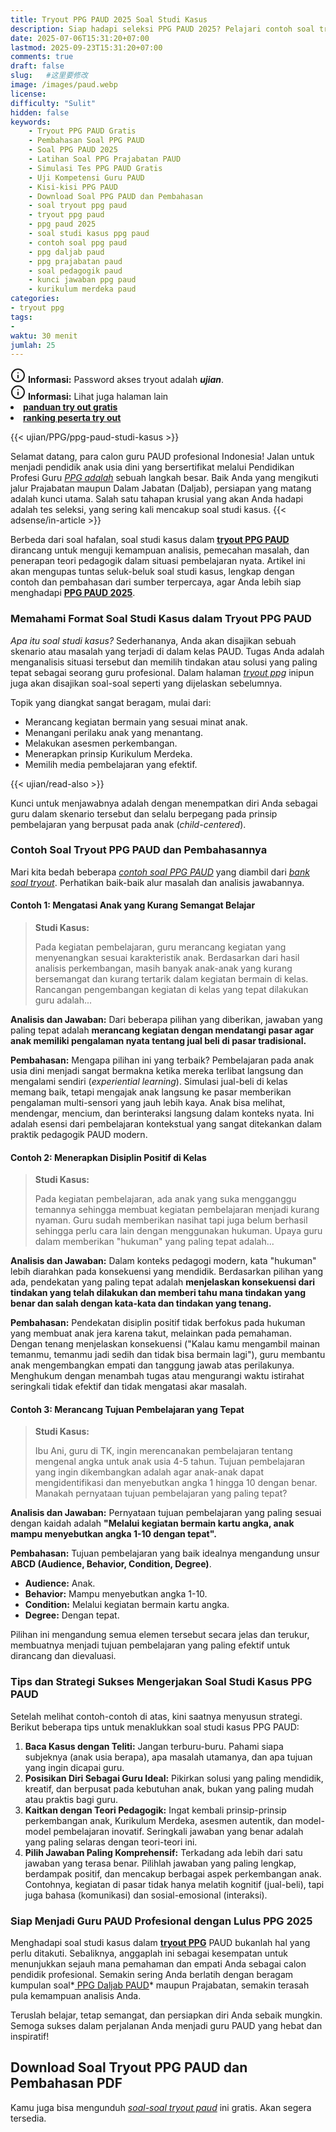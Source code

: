 ```yaml
---
title: Tryout PPG PAUD 2025 Soal Studi Kasus
description: Siap hadapi seleksi PPG PAUD 2025? Pelajari contoh soal tryout PPG PAUD terbaru, fokus pada studi kasus pembelajaran, asesmen, dan pedagogik. Lengkap dengan pembahasan mendalam dan kunci jawaban untuk persiapan PPG Prajabatan dan Daljab.
date: 2025-07-06T15:31:20+07:00
lastmod: 2025-09-23T15:31:20+07:00
comments: true
draft: false 
slug:   #这里要修改
image: /images/paud.webp
license: 
difficulty: "Sulit"
hidden: false
keywords: 
    - Tryout PPG PAUD Gratis
    - Pembahasan Soal PPG PAUD
    - Soal PPG PAUD 2025
    - Latihan Soal PPG Prajabatan PAUD
    - Simulasi Tes PPG PAUD Gratis
    - Uji Kompetensi Guru PAUD
    - Kisi-kisi PPG PAUD
    - Download Soal PPG PAUD dan Pembahasan
    - soal tryout ppg paud
    - tryout ppg paud
    - ppg paud 2025
    - soal studi kasus ppg paud
    - contoh soal ppg paud
    - ppg daljab paud
    - ppg prajabatan paud
    - soal pedagogik paud
    - kunci jawaban ppg paud
    - kurikulum merdeka paud
categories:
- tryout ppg
tags:
- 
waktu: 30 menit
jumlah: 25
---
```


<div class="alert alert-info">
  <svg xmlns="http://www.w3.org/2000/svg" width="24" height="24" viewBox="0 0 24 24" fill="none" stroke="currentColor" stroke-width="2" stroke-linecap="round" stroke-linejoin="round" class="feather feather-info"><circle cx="12" cy="12" r="10"></circle><line x1="12" y1="16" x2="12" y2="12"></line>    <line x1="12" y1="8" x2="12.01" y2="8"></line>  </svg>
  <span><strong>Informasi:</strong> Password akses tryout adalah <b><i>ujian</b></i>.</span>
</div>
<div class="alert alert-info">
  <svg xmlns="http://www.w3.org/2000/svg" width="24" height="24" viewBox="0 0 24 24" fill="none" stroke="currentColor" stroke-width="2" stroke-linecap="round" stroke-linejoin="round" class="feather feather-info"><circle cx="12" cy="12" r="10"></circle><line x1="12" y1="16" x2="12" y2="12"></line>    <line x1="12" y1="8" x2="12.01" y2="8"></line>  </svg>
  <span><strong>Informasi:</strong> Lihat juga halaman lain<b> <li><a href="/ujian/cara-ikut-tryout-online-gratis">panduan try out gratis</a></li></b> <b><li><a href="/ujian/ranking-peserta-tryout">ranking peserta try out</a></li></b></span>
</div>



{{< ujian/PPG/ppg-paud-studi-kasus >}}

Selamat datang, para calon guru PAUD profesional Indonesia! Jalan untuk menjadi pendidik anak usia dini yang bersertifikat melalui Pendidikan Profesi Guru *[PPG adalah](/mengenal-apa-itu-ppg-guru/)* sebuah langkah besar. Baik Anda yang mengikuti jalur Prajabatan maupun Dalam Jabatan (Daljab), persiapan yang matang adalah kunci utama. Salah satu tahapan krusial yang akan Anda hadapi adalah tes seleksi, yang sering kali mencakup soal studi kasus.
{{< adsense/in-article >}}

Berbeda dari soal hafalan, soal studi kasus dalam **[tryout PPG PAUD](/ujian/ppg/tryout-ppg-paud-soal-studi-kasus/)** dirancang untuk menguji kemampuan analisis, pemecahan masalah, dan penerapan teori pedagogik dalam situasi pembelajaran nyata. Artikel ini akan mengupas tuntas seluk-beluk soal studi kasus, lengkap dengan contoh dan pembahasan dari sumber terpercaya, agar Anda lebih siap menghadapi **[PPG PAUD 2025](/ujian/)**.

### Memahami Format Soal Studi Kasus dalam Tryout PPG PAUD

*Apa itu soal studi kasus?* Sederhananya, Anda akan disajikan sebuah skenario atau masalah yang terjadi di dalam kelas PAUD. Tugas Anda adalah menganalisis situasi tersebut dan memilih tindakan atau solusi yang paling tepat sebagai seorang guru profesional. Dalam halaman *[tryout ppg](/categories/tryout-ppg/)* inipun juga akan disajikan soal-soal seperti yang dijelaskan sebelumnya.

Topik yang diangkat sangat beragam, mulai dari:

* Merancang kegiatan bermain yang sesuai minat anak.
* Menangani perilaku anak yang menantang.
* Melakukan asesmen perkembangan.
* Menerapkan prinsip Kurikulum Merdeka.
* Memilih media pembelajaran yang efektif.

{{< ujian/read-also >}}

Kunci untuk menjawabnya adalah dengan menempatkan diri Anda sebagai guru dalam skenario tersebut dan selalu berpegang pada prinsip pembelajaran yang berpusat pada anak (*child-centered*).

### Contoh Soal Tryout PPG PAUD dan Pembahasannya

Mari kita bedah beberapa *[contoh soal PPG PAUD](/ujian/ppg/tryout-ppg-paud/)* yang diambil dari *[bank soal tryout](/ujian/)*. Perhatikan baik-baik alur masalah dan analisis jawabannya.

#### Contoh 1: Mengatasi Anak yang Kurang Semangat Belajar

> **Studi Kasus:**
>
> Pada kegiatan pembelajaran, guru merancang kegiatan yang menyenangkan sesuai karakteristik anak. Berdasarkan dari hasil analisis perkembangan, masih banyak anak-anak yang kurang bersemangat dan kurang tertarik dalam kegiatan bermain di kelas. Rancangan pengembangan kegiatan di kelas yang tepat dilakukan guru adalah...

**Analisis dan Jawaban:**
Dari beberapa pilihan yang diberikan, jawaban yang paling tepat adalah **merancang kegiatan dengan mendatangi pasar agar anak memiliki pengalaman nyata tentang jual beli di pasar tradisional.**

**Pembahasan:**
Mengapa pilihan ini yang terbaik? Pembelajaran pada anak usia dini menjadi sangat bermakna ketika mereka terlibat langsung dan mengalami sendiri (*experiential learning*). Simulasi jual-beli di kelas memang baik, tetapi mengajak anak langsung ke pasar memberikan pengalaman multi-sensori yang jauh lebih kaya. Anak bisa melihat, mendengar, mencium, dan berinteraksi langsung dalam konteks nyata. Ini adalah esensi dari pembelajaran kontekstual yang sangat ditekankan dalam praktik pedagogik PAUD modern.

#### Contoh 2: Menerapkan Disiplin Positif di Kelas

> **Studi Kasus:**
>
> Pada kegiatan pembelajaran, ada anak yang suka mengganggu temannya sehingga membuat kegiatan pembelajaran menjadi kurang nyaman. Guru sudah memberikan nasihat tapi juga belum berhasil sehingga perlu cara lain dengan menggunakan hukuman. Upaya guru dalam memberikan "hukuman" yang paling tepat adalah...

**Analisis dan Jawaban:**
Dalam konteks pedagogi modern, kata "hukuman" lebih diarahkan pada konsekuensi yang mendidik. Berdasarkan pilihan yang ada, pendekatan yang paling tepat adalah **menjelaskan konsekuensi dari tindakan yang telah dilakukan dan memberi tahu mana tindakan yang benar dan salah dengan kata-kata dan tindakan yang tenang.**

**Pembahasan:**
Pendekatan disiplin positif tidak berfokus pada hukuman yang membuat anak jera karena takut, melainkan pada pemahaman. Dengan tenang menjelaskan konsekuensi ("Kalau kamu mengambil mainan temanmu, temanmu jadi sedih dan tidak bisa bermain lagi"), guru membantu anak mengembangkan empati dan tanggung jawab atas perilakunya. Menghukum dengan menambah tugas atau mengurangi waktu istirahat seringkali tidak efektif dan tidak mengatasi akar masalah.

#### Contoh 3: Merancang Tujuan Pembelajaran yang Tepat

> **Studi Kasus:**
>
> Ibu Ani, guru di TK, ingin merencanakan pembelajaran tentang mengenal angka untuk anak usia 4-5 tahun. Tujuan pembelajaran yang ingin dikembangkan adalah agar anak-anak dapat mengidentifikasi dan menyebutkan angka 1 hingga 10 dengan benar. Manakah pernyataan tujuan pembelajaran yang paling tepat?

**Analisis dan Jawaban:**
Pernyataan tujuan pembelajaran yang paling sesuai dengan kaidah adalah **"Melalui kegiatan bermain kartu angka, anak mampu menyebutkan angka 1-10 dengan tepat".**

**Pembahasan:**
Tujuan pembelajaran yang baik idealnya mengandung unsur **ABCD (Audience, Behavior, Condition, Degree)**.
* **Audience:** Anak.
* **Behavior:** Mampu menyebutkan angka 1-10.
* **Condition:** Melalui kegiatan bermain kartu angka.
* **Degree:** Dengan tepat.

Pilihan ini mengandung semua elemen tersebut secara jelas dan terukur, membuatnya menjadi tujuan pembelajaran yang paling efektif untuk dirancang dan dievaluasi.

### Tips dan Strategi Sukses Mengerjakan Soal Studi Kasus PPG PAUD

Setelah melihat contoh-contoh di atas, kini saatnya menyusun strategi. Berikut beberapa tips untuk menaklukkan soal studi kasus PPG PAUD:

1.  **Baca Kasus dengan Teliti:** Jangan terburu-buru. Pahami siapa subjeknya (anak usia berapa), apa masalah utamanya, dan apa tujuan yang ingin dicapai guru.
2.  **Posisikan Diri Sebagai Guru Ideal:** Pikirkan solusi yang paling mendidik, kreatif, dan berpusat pada kebutuhan anak, bukan yang paling mudah atau praktis bagi guru.
3.  **Kaitkan dengan Teori Pedagogik:** Ingat kembali prinsip-prinsip perkembangan anak, Kurikulum Merdeka, asesmen autentik, dan model-model pembelajaran inovatif. Seringkali jawaban yang benar adalah yang paling selaras dengan teori-teori ini.
4.  **Pilih Jawaban Paling Komprehensif:** Terkadang ada lebih dari satu jawaban yang terasa benar. Pilihlah jawaban yang paling lengkap, berdampak positif, dan mencakup berbagai aspek perkembangan anak. Contohnya, kegiatan di pasar tidak hanya melatih kognitif (jual-beli), tapi juga bahasa (komunikasi) dan sosial-emosional (interaksi).

### Siap Menjadi Guru PAUD Profesional dengan Lulus PPG 2025

Menghadapi soal studi kasus dalam **[tryout PPG](/categories/ppg/)** PAUD bukanlah hal yang perlu ditakuti. Sebaliknya, anggaplah ini sebagai kesempatan untuk menunjukkan sejauh mana pemahaman dan empati Anda sebagai calon pendidik profesional. Semakin sering Anda berlatih dengan beragam kumpulan soal*[ PPG Daljab PAUD](/ujian/ppg/contoh-soal-try-out-ppg-2025-paud/)* maupun Prajabatan, semakin terasah pula kemampuan analisis Anda.

Teruslah belajar, tetap semangat, dan persiapkan diri Anda sebaik mungkin. Semoga sukses dalam perjalanan Anda menjadi guru PAUD yang hebat dan inspiratif!

## Download Soal Tryout PPG PAUD dan Pembahasan PDF
Kamu juga bisa mengunduh *[soal-soal tryout paud](/ujian/ppg/soal-try-out-ppg-paud/)* ini gratis. Akan segera tersedia.